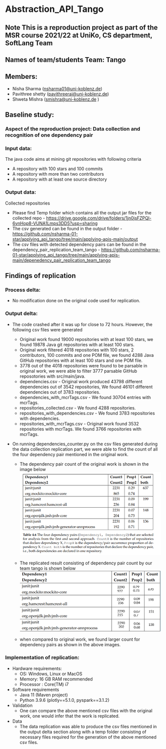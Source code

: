 # Abstraction_API_Tango

## Note This is a reproduction project as part of the MSR course 2021/22 at UniKo, CS department, SoftLang Team

## Names of team/students Team: Tango 
## Members: 
* Nisha Sharma (nsharma01@uni-koblenz.de) 
* Pavithree shetty (pavithreerai@uni-koblenz.de) 
* Shweta Mishra (smishra@uni-koblenz.de ) 

## Baseline study: 
### Aspect of the reproduction project: Data collection and recognition of one dependency pair

### Input data: 
The java code aims at mining git repositories with following criteria
* A repository with 100 stars and 100 commits
* A repository with more than two contributors
* A repository with  at least one source directory

### Output data: 
Collected repositories
* Please find Temp folder which contains all the output jar files for the collected repo - https://drive.google.com/drive/folders/1jn0jsFZPQl-6vnHop8-VUNA1Lmps3DD5?usp=sharing
* The csv generated can be found in the output folder - https://github.com/nsharma-01-star/applying_api_tango/tree/main/applying-apis-main/output
* The csv files with detected dependency pairs can be found in the dependency_pair_replication_team_tango - https://github.com/nsharma-01-star/applying_api_tango/tree/main/applying-apis-main/depenedency_pair_replication_team_tango

## Findings of replication 
### Process delta:
 * No modification done on the original code used for replication.

### Output delta:
* The code crashed after it was up for close to 72 hours. However, the following csv files were generated
  * Original work found 19000 repositories with at least 100 stars, we found 19878 Java git repositories with at least 100 stars.
  * Original work filtered 4018 repositories with 100 stars, 2 contributors, 100 commits and one POM file, we found 4288 Java GitHub repositories with at least 100    stars and one POM file.
  * 3778 out of the 4018 repositories were found to be parsable in original work, we were able to filter 3777 parsable GitHub reposotories with src/main/java.
  *  dependencies.csv - Original work produced 43798 different dependencies out of 3542 repositories, We found 46101 different dependencies out of 3783 repositories.
  *  dependencies_with_mcrTags.csv - We found 30704 entries with mcrTags.
  *  repositories_collected.csv - We found 4288 repositories.
  *  repositories_with_dependencies.csv - We found 3783 repositories with dependencies.
  *  repositories_with_mcrTags.csv - Original work found 3532 repositories with mcrTags. We found 3766 repositories with mcrTags.
  
* On running dependencies_counter.py on the csv files generated during the data collection replication part, we were able to find the count of all the four dependency pair mentioned in the original work. 

  * The dependency pair count of the original work is shown in the image below
   ![original work](https://github.com/nsharma-01-star/applying_api_tango/blob/main/applying-apis-main/depenedency_pair_replication_team_tango/output_images/original_output.png)
   
  * The replicated result consisting of dependency pair count by our team tango is shown below
   ![replicated_work](https://github.com/nsharma-01-star/applying_api_tango/blob/main/applying-apis-main/depenedency_pair_replication_team_tango/output_images/replication_output_tango.png)
   
   * when compared to original work, we found larger count for dependency pairs as shown in the above images.
  

### Implementation of replication: 
* Hardware requirements: 
  * OS: Windows, Linux or MacOS 
  * Memory: 16 GB RAM recommended 
  * Processor : Core(TM) i7
* Software requirements 
  * Java 11 (Maven project) 
  * Python 3.9.6 (plotly==5.1.0, pyspark==3.1.2)
* Validation
  * One can compare the above mentioned csv files with the original work, one would infer that the work is replicated.
* Data
  * The data replication was able to produce the csv files mentioned in the output delta section along with a temp folder consisting of necessary files required for the generation of the above mentioned csv files.

